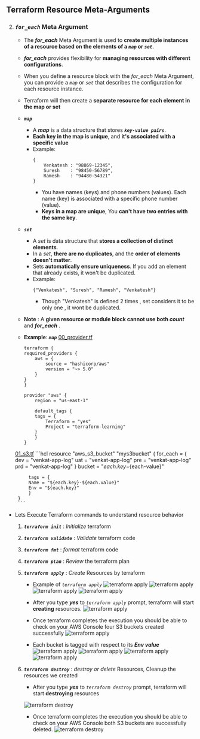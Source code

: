 ##  Terraform Resource Meta-Arguments

2. ### ***`for_each`*** Meta Argument

    - The ***for_each*** Meta Argument is used to **create multiple instances of a resource based on the elements of a ***`map`*** or ***`set`*****. 
    - ***for_each*** provides flexibility for **managing resources with different configurations**.
    - When you define a resource block with the *for_each* Meta Argument, you can provide a *`map`* or *`set`* that describes the configuration for each resource instance. 
    - Terraform will then create a **separate resource for each element in the map or set**
   
    - ***`map`***
        - A ***map*** is a data structure that stores ***`key-value pairs`***. 
        - **Each key in the map is unique**, and **it's associated with a specific value**
        - Example:
            ```hcl
            {
                Venkatesh : "98869-12345",
                Suresh    : "98450-56789",
                Ramesh    : "94480-54321"
            }
            ```
            - You have names (keys) and phone numbers (values). Each name (key) is associated with a specific phone number (value).
            - **Keys in a map are unique**, You **can't have two entries with the same key**. 

    - ***`set`***
        - A *set* is data structure that **stores a collection of distinct elements**. 
        - In a *set*, **there are no duplicates**, and the **order of elements doesn't matter**.
        - Sets **automatically ensure uniqueness**. If you add an element that already exists, it won't be duplicated.
        - Example:
            ```hcl
            {"Venkatesh", "Suresh", "Ramesh", "Venkatesh"}
            ```
            - Though "Venkatesh" is defined 2 times , set considers it to be only one , it wont be duplicated.

    - **Note** : A **given resource or module block cannot use both ***count***** and ***for_each*** .

    - **Example**:  ***`map`***
    [00_provider.tf](./00_provider.tf)
        ```hcl
        terraform {
        required_providers {
            aws = {
                source = "hashicorp/aws"
                version = "~> 5.0" 
            }
        }
        }

        provider "aws" {
            region = "us-east-1"

            default_tags {
            tags = {
                Terraform = "yes"
                Project = "terraform-learning"
            }
            }
        }
        ```

    [01_s3.tf](./01_s3.tf)
        ```hcl
        resource "aws_s3_bucket" "mys3bucket" {
            for_each = {
                dev = "venkat-app-log"
                uat = "venkat-app-log"
                pre = "venkat-app-log"
                prd = "venkat-app-log"
            }
            bucket = "${each.key}-${each-value}"

            tags = {
            Name = "${each.key}-${each.value}"
            Env = "${each.key}"
            }
        }
        ```

- Lets Execute Terraform commands to understand resource behavior

    1. ***`terraform init`*** : *Initialize* terraform
    2. ***`terraform validate`*** : *Validate* terraform code
    3. ***`terraform fmt`*** : *format* terraform code
    4. ***`terraform plan`*** : *Review* the terraform plan
    5. ***`terraform apply`*** : *Create* Resources by terraform
        - Example of *`terraform apply`*
            ![terraform apply](./imgs/08-02-01-for_each-tf-apply1.png)
            ![terraform apply](./imgs/08-02-02-for_each-tf-apply2.png)
            ![terraform apply](./imgs/08-02-03-for_each-tf-apply3.png)
            ![terraform apply](./imgs/08-02-04-for_each-tf-apply4.png)

        - After you type ***yes*** to *`terraform apply`* prompt, terraform will start **creating** resources.
            ![terraform apply](./imgs/08-02-05-for_each-tf-apply5.png)

        - Once terraform completes the execution you should be able to check on your AWS Console four S3 buckets created successfully
            ![terraform apply](./imgs/08-02-06-for_each-aws-s3.png)

        - Each bucket is tagged with respect to its ***Env value***
            ![terraform apply](./imgs/08-02-07-for_each-aws-s3-dev.png)
            ![terraform apply](./imgs/08-02-08-for_each-aws-s3-uat.png)
            ![terraform apply](./imgs/08-02-09-for_each-aws-s3-pre.png)
            ![terraform apply](./imgs/08-02-10-for_each-aws-s3-prd.png)

 
    6. ***`terraform destroy`*** : *destroy or delete* Resources, Cleanup the resources we created
        - After you type ***yes*** to *`terraform destroy`* prompt, terraform will start **destroying** resources

        ![terraform destroy](./imgs/08-02-11-for_each-tf-destroy.png)


        - Once terraform completes the execution you should be able to check on your AWS Console both S3 buckets are successfully deleted.
        ![terraform destroy](./imgs/08-02-12-for_each-tf-destroy-aws.png)

